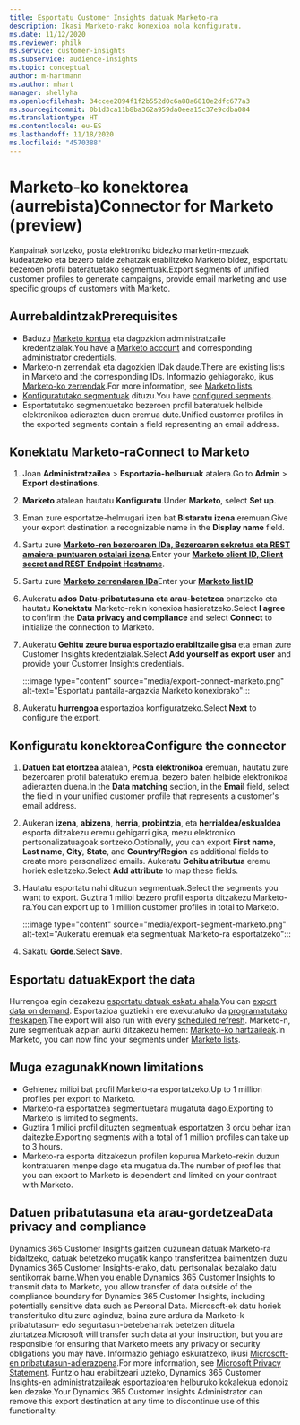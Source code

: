 ```yaml
---
title: Esportatu Customer Insights datuak Marketo-ra
description: Ikasi Marketo-rako konexioa nola konfiguratu.
ms.date: 11/12/2020
ms.reviewer: philk
ms.service: customer-insights
ms.subservice: audience-insights
ms.topic: conceptual
author: m-hartmann
ms.author: mhart
manager: shellyha
ms.openlocfilehash: 34ccee2894f1f2b552d0c6a88a6810e2dfc677a3
ms.sourcegitcommit: 0b1d3ca11b8ba362a959da0eea15c37e9cdba084
ms.translationtype: HT
ms.contentlocale: eu-ES
ms.lasthandoff: 11/18/2020
ms.locfileid: "4570388"
---
```

# <a name="connector-for-marketo-preview"></a><span data-ttu-id="f4791-103">Marketo-ko konektorea (aurrebista)</span><span class="sxs-lookup"><span data-stu-id="f4791-103">Connector for Marketo (preview)</span></span>

<span data-ttu-id="f4791-104">Kanpainak sortzeko, posta elektroniko bidezko marketin-mezuak kudeatzeko eta bezero talde zehatzak erabiltzeko Marketo bidez, esportatu bezeroen profil bateratuetako segmentuak.</span><span class="sxs-lookup"><span data-stu-id="f4791-104">Export segments of unified customer profiles to generate campaigns, provide email marketing and use specific groups of customers with Marketo.</span></span>

## <a name="prerequisites"></a><span data-ttu-id="f4791-105">Aurrebaldintzak</span><span class="sxs-lookup"><span data-stu-id="f4791-105">Prerequisites</span></span>

-   <span data-ttu-id="f4791-106">Baduzu [Marketo kontua](https://login.marketo.com/) eta dagozkion administratzaile kredentzialak.</span><span class="sxs-lookup"><span data-stu-id="f4791-106">You have a [Marketo account](https://login.marketo.com/) and corresponding administrator credentials.</span></span>
-   <span data-ttu-id="f4791-107">Marketo-n zerrendak eta dagozkien IDak daude.</span><span class="sxs-lookup"><span data-stu-id="f4791-107">There are existing lists in Marketo and the corresponding IDs.</span></span> <span data-ttu-id="f4791-108">Informazio gehiagorako, ikus [Marketo-ko zerrendak](https://docs.marketo.com/display/public/DOCS/Understanding+Static+Lists).</span><span class="sxs-lookup"><span data-stu-id="f4791-108">For more information, see [Marketo lists](https://docs.marketo.com/display/public/DOCS/Understanding+Static+Lists).</span></span>
-   <span data-ttu-id="f4791-109">[Konfiguratutako segmentuak](segments.md) dituzu.</span><span class="sxs-lookup"><span data-stu-id="f4791-109">You have [configured segments](segments.md).</span></span>
-   <span data-ttu-id="f4791-110">Esportatutako segmentuetako bezeroen profil bateratuek helbide elektronikoa adierazten duen eremua dute.</span><span class="sxs-lookup"><span data-stu-id="f4791-110">Unified customer profiles in the exported segments contain a field representing an email address.</span></span>

## <a name="connect-to-marketo"></a><span data-ttu-id="f4791-111">Konektatu Marketo-ra</span><span class="sxs-lookup"><span data-stu-id="f4791-111">Connect to Marketo</span></span>

1. <span data-ttu-id="f4791-112">Joan **Administratzailea** > **Esportazio-helburuak** atalera.</span><span class="sxs-lookup"><span data-stu-id="f4791-112">Go to **Admin** > **Export destinations**.</span></span>

1. <span data-ttu-id="f4791-113">**Marketo** atalean hautatu **Konfiguratu**.</span><span class="sxs-lookup"><span data-stu-id="f4791-113">Under **Marketo**, select **Set up**.</span></span>

1. <span data-ttu-id="f4791-114">Eman zure esportatze-helmugari izen bat **Bistaratu izena** eremuan.</span><span class="sxs-lookup"><span data-stu-id="f4791-114">Give your export destination a recognizable name in the **Display name** field.</span></span>

1. <span data-ttu-id="f4791-115">Sartu zure **[Marketo-ren bezeroaren IDa, Bezeroaren sekretua eta REST amaiera-puntuaren ostalari izena](https://developers.marketo.com/rest-api/authentication/)**.</span><span class="sxs-lookup"><span data-stu-id="f4791-115">Enter your **[Marketo client ID, Client secret and REST Endpoint Hostname](https://developers.marketo.com/rest-api/authentication/)**.</span></span>

1. <span data-ttu-id="f4791-116">Sartu zure **[Marketo zerrendaren IDa](https://docs.marketo.com/display/public/DOCS/Understanding+Static+Lists)**</span><span class="sxs-lookup"><span data-stu-id="f4791-116">Enter your **[Marketo list ID](https://docs.marketo.com/display/public/DOCS/Understanding+Static+Lists)**</span></span> 

1. <span data-ttu-id="f4791-117">Aukeratu **ados** **Datu-pribatutasuna eta arau-betetzea** onartzeko eta hautatu **Konektatu** Marketo-rekin konexioa hasieratzeko.</span><span class="sxs-lookup"><span data-stu-id="f4791-117">Select **I agree** to confirm the **Data privacy and compliance** and select **Connect** to initialize the connection to Marketo.</span></span>

1. <span data-ttu-id="f4791-118">Aukeratu **Gehitu zeure burua esportazio erabiltzaile gisa** eta eman zure Customer Insights kredentzialak.</span><span class="sxs-lookup"><span data-stu-id="f4791-118">Select **Add yourself as export user** and provide your Customer Insights credentials.</span></span>

   :::image type="content" source="media/export-connect-marketo.png" alt-text="Esportatu pantaila-argazkia Marketo konexiorako":::

1. <span data-ttu-id="f4791-120">Aukeratu **hurrengoa** esportazioa konfiguratzeko.</span><span class="sxs-lookup"><span data-stu-id="f4791-120">Select **Next** to configure the export.</span></span>

## <a name="configure-the-connector"></a><span data-ttu-id="f4791-121">Konfiguratu konektorea</span><span class="sxs-lookup"><span data-stu-id="f4791-121">Configure the connector</span></span>

1. <span data-ttu-id="f4791-122">**Datuen bat etortzea** atalean, **Posta elektronikoa** eremuan, hautatu zure bezeroaren profil bateratuko eremua, bezero baten helbide elektronikoa adierazten duena.</span><span class="sxs-lookup"><span data-stu-id="f4791-122">In the **Data matching** section, in the **Email** field, select the field in your unified customer profile that represents a customer's email address.</span></span> 

1. <span data-ttu-id="f4791-123">Aukeran **izena**, **abizena**, **herria**, **probintzia**, eta **herrialdea/eskualdea** esporta ditzakezu eremu gehigarri gisa, mezu elektroniko pertsonalizatuagoak sortzeko.</span><span class="sxs-lookup"><span data-stu-id="f4791-123">Optionally, you can export **First name**, **Last name**, **City**, **State**, and **Country/Region**  as additional fields to create more personalized emails.</span></span> <span data-ttu-id="f4791-124">Aukeratu **Gehitu atributua** eremu horiek esleitzeko.</span><span class="sxs-lookup"><span data-stu-id="f4791-124">Select **Add attribute** to map these fields.</span></span>

1. <span data-ttu-id="f4791-125">Hautatu esportatu nahi dituzun segmentuak.</span><span class="sxs-lookup"><span data-stu-id="f4791-125">Select the segments you want to export.</span></span> <span data-ttu-id="f4791-126">Guztira 1 milioi bezero profil esporta ditzakezu Marketo-ra.</span><span class="sxs-lookup"><span data-stu-id="f4791-126">You can export up to 1 million customer profiles in total to Marketo.</span></span>

   :::image type="content" source="media/export-segment-marketo.png" alt-text="Aukeratu eremuak eta segmentuak Marketo-ra esportatzeko":::

1. <span data-ttu-id="f4791-128">Sakatu **Gorde**.</span><span class="sxs-lookup"><span data-stu-id="f4791-128">Select **Save**.</span></span>

## <a name="export-the-data"></a><span data-ttu-id="f4791-129">Esportatu datuak</span><span class="sxs-lookup"><span data-stu-id="f4791-129">Export the data</span></span>

<span data-ttu-id="f4791-130">Hurrengoa egin dezakezu [esportatu datuak eskatu ahala](export-destinations.md).</span><span class="sxs-lookup"><span data-stu-id="f4791-130">You can [export data on demand](export-destinations.md).</span></span> <span data-ttu-id="f4791-131">Esportazioa guztiekin ere exekutatuko da [programatutako freskapen](system.md#schedule-tab).</span><span class="sxs-lookup"><span data-stu-id="f4791-131">The export will also run with every [scheduled refresh](system.md#schedule-tab).</span></span> <span data-ttu-id="f4791-132">Marketo-n, zure segmentuak azpian aurki ditzakezu hemen: [Marketo-ko hartzaileak](ttps://docs.marketo.com/display/public/DOCS/Understanding+Static+Lists).</span><span class="sxs-lookup"><span data-stu-id="f4791-132">In Marketo, you can now find your segments under [Marketo lists](ttps://docs.marketo.com/display/public/DOCS/Understanding+Static+Lists).</span></span>

## <a name="known-limitations"></a><span data-ttu-id="f4791-133">Muga ezagunak</span><span class="sxs-lookup"><span data-stu-id="f4791-133">Known limitations</span></span>

- <span data-ttu-id="f4791-134">Gehienez milioi bat profil Marketo-ra esportatzeko.</span><span class="sxs-lookup"><span data-stu-id="f4791-134">Up to 1 million profiles per export to Marketo.</span></span>
- <span data-ttu-id="f4791-135">Marketo-ra esportatzea segmentuetara mugatuta dago.</span><span class="sxs-lookup"><span data-stu-id="f4791-135">Exporting to Marketo is limited to segments.</span></span>
- <span data-ttu-id="f4791-136">Guztira 1 milioi profil dituzten segmentuak esportatzen 3 ordu behar izan daitezke.</span><span class="sxs-lookup"><span data-stu-id="f4791-136">Exporting segments with a total of 1 million profiles can take up to 3 hours.</span></span> 
- <span data-ttu-id="f4791-137">Marketo-ra esporta ditzakezun profilen kopurua Marketo-rekin duzun kontratuaren menpe dago eta mugatua da.</span><span class="sxs-lookup"><span data-stu-id="f4791-137">The number of profiles that you can export to Marketo is dependent and limited on your contract with Marketo.</span></span>

## <a name="data-privacy-and-compliance"></a><span data-ttu-id="f4791-138">Datuen pribatutasuna eta arau-gordetzea</span><span class="sxs-lookup"><span data-stu-id="f4791-138">Data privacy and compliance</span></span>

<span data-ttu-id="f4791-139">Dynamics 365 Customer Insights gaitzen duzunean datuak Marketo-ra bidaltzeko, datuak betetzeko mugatik kanpo transferitzea baimentzen duzu Dynamics 365 Customer Insights-erako, datu pertsonalak bezalako datu sentikorrak barne.</span><span class="sxs-lookup"><span data-stu-id="f4791-139">When you enable Dynamics 365 Customer Insights to transmit data to Marketo, you allow transfer of data outside of the compliance boundary for Dynamics 365 Customer Insights, including potentially sensitive data such as Personal Data.</span></span> <span data-ttu-id="f4791-140">Microsoft-ek datu horiek transferituko ditu zure aginduz, baina zure ardura da Marketo-k pribatutasun- edo segurtasun-betebeharrak betetzen dituela ziurtatzea.</span><span class="sxs-lookup"><span data-stu-id="f4791-140">Microsoft will transfer such data at your instruction, but you are responsible for ensuring that Marketo meets any privacy or security obligations you may have.</span></span> <span data-ttu-id="f4791-141">Informazio gehiago eskuratzeko, ikusi [Microsoft-en pribatutasun-adierazpena](https://go.microsoft.com/fwlink/?linkid=396732).</span><span class="sxs-lookup"><span data-stu-id="f4791-141">For more information, see [Microsoft Privacy Statement](https://go.microsoft.com/fwlink/?linkid=396732).</span></span>
<span data-ttu-id="f4791-142">Funtzio hau erabiltzeari uzteko, Dynamics 365 Customer Insights-en administratzaileak esportazioaren helburuko kokalekua edonoiz ken dezake.</span><span class="sxs-lookup"><span data-stu-id="f4791-142">Your Dynamics 365 Customer Insights Administrator can remove this export destination at any time to discontinue use of this functionality.</span></span>
